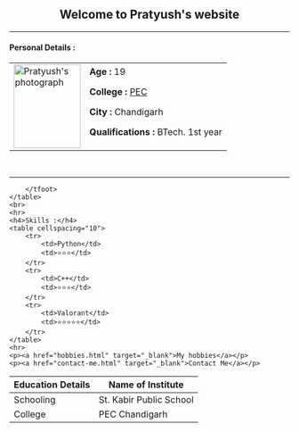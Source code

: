 <!DOCTYPE html>
<html lang="en">

<head>
    <meta charset="UTF-8">
    <meta http-equiv="X-UA-Compatible" content="IE=edge">
    <meta name="viewport" content="width=device-width, initial-scale=1.0">
    <title>My Website</title>
</head>

<body>
    <h2>
        <center>Welcome to Pratyush's website</center>
    </h2>
    <hr>
    <h4>Personal Details :</h4>
    <table cellspacing="20">
        <tr>
            <td><img src="C:\Users\HP\OneDrive\Desktop\Project\PROJECTS\WhatsApp Image 2022-09-14 at 12.03.05 PM.jpeg" alt="Pratyush's photograph" height="150"
                width="120">
            </td>
            <td><b>Age : </b>19</p>
            <p>
                <b>College : </b>
                <a href="https://pec.ac.in/" target="_blank">PEC</a>
            </p>
            <p><b>City : </b>Chandigarh</p>
            <p><b>Qualifications : </b>BTech. 1st year</p>
            </td>
        </tr>
    </table>
    <br>
    <hr>
    <table cellspacing="4">
        <thead>
            <tr>
                <th>Education Details</th>
                <th>Name of Institute</th>
            </tr>
        </thead>
        <tbody>
            <tr>
                <td>Schooling</td>
                <td>St. Kabir Public School</td>
            </tr>
            <tr>
                <td>College</td>
                <td>PEC Chandigarh</td>
            </tr>
        </tbody>
        <tfoot>

        </tfoot>
    </table>
    <br>
    <hr>
    <h4>Skills :</h4>
    <table cellspacing="10">
        <tr>
            <td>Python</td>
            <td>⭐⭐⭐</td>
        </tr>
        <tr>
            <td>C++</td>
            <td>⭐⭐⭐</td>
        </tr>
        <tr>
            <td>Valorant</td>
            <td>⭐⭐⭐⭐⭐</td>
        </tr>
    </table>
    <hr>
    <p><a href="hobbies.html" target="_blank">My hobbies</a></p>
    <p><a href="contact-me.html" target="_blank">Contact Me</a></p>

</body>

</html>
